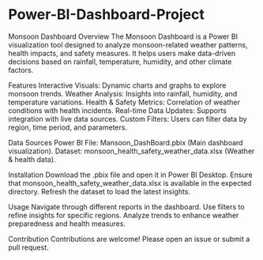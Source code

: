 # Power-BI-Dashboard-Project
Monsoon Dashboard
Overview
The Monsoon Dashboard is a Power BI visualization tool designed to analyze monsoon-related weather patterns, health impacts, and safety measures. It helps users make data-driven decisions based on rainfall, temperature, humidity, and other climate factors.

Features
Interactive Visuals: Dynamic charts and graphs to explore monsoon trends.
Weather Analysis: Insights into rainfall, humidity, and temperature variations.
Health & Safety Metrics: Correlation of weather conditions with health incidents.
Real-time Data Updates: Supports integration with live data sources.
Custom Filters: Users can filter data by region, time period, and parameters.


Data Sources
Power BI File: Mansoon_DashBoard.pbix (Main dashboard visualization).
Dataset: monsoon_health_safety_weather_data.xlsx (Weather & health data).

Installation
Download the .pbix file and open it in Power BI Desktop.
Ensure that monsoon_health_safety_weather_data.xlsx is available in the expected directory.
Refresh the dataset to load the latest insights.

Usage
Navigate through different reports in the dashboard.
Use filters to refine insights for specific regions.
Analyze trends to enhance weather preparedness and health measures.

Contribution
Contributions are welcome! Please open an issue or submit a pull request.
